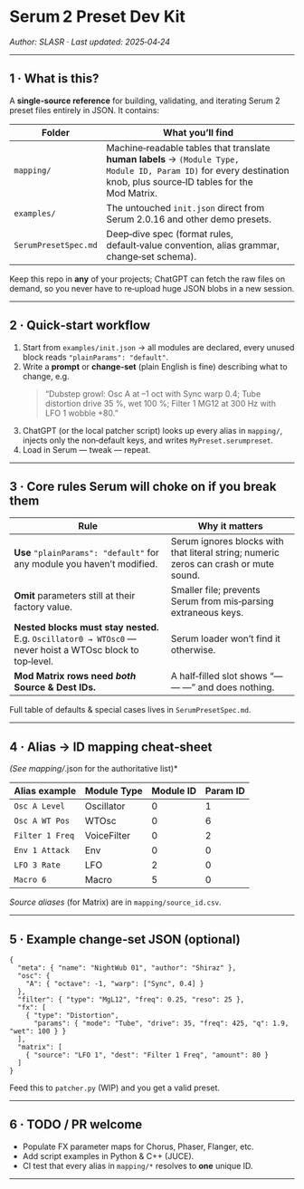 # Serum 2 Preset Dev Kit

*Author: SLASR · Last updated: 2025‑04‑24*

---

## 1 · What is this?

A **single‑source reference** for building, validating, and iterating Serum 2 preset files entirely in JSON.  It contains:

| Folder               | What you’ll find                                                                                                                                                     |
| -------------------- | -------------------------------------------------------------------------------------------------------------------------------------------------------------------- |
| `mapping/`           | Machine‑readable tables that translate **human labels** → `(Module Type, Module ID, Param ID)` for every destination knob, plus source‑ID tables for the Mod Matrix. |
| `examples/`          | The untouched `init.json` direct from Serum 2.0.16 and other demo presets.                                                                                           |
| `SerumPresetSpec.md` | Deep‑dive spec (format rules, default‑value convention, alias grammar, change‑set schema).                                                                           |

Keep this repo in **any** of your projects; ChatGPT can fetch the raw files on demand, so you never have to re‑upload huge JSON blobs in a new session.

---

## 2 · Quick‑start workflow

1. Start from `examples/init.json` → all modules are declared, every unused block reads `"plainParams": "default"`.
2. Write a **prompt** or **change‑set** (plain English is fine) describing what to change, e.g.
   > “Dubstep growl: Osc A at –1 oct with Sync warp 0.4; Tube distortion drive 35 %, wet 100 %; Filter 1 MG12 at 300 Hz with LFO 1 wobble +80.”
3. ChatGPT (or the local patcher script) looks up every alias in `mapping/`, injects only the non‑default keys, and writes `MyPreset.serumpreset`.
4. Load in Serum — tweak — repeat.

---

## 3 · Core rules Serum **will** choke on if you break them

| Rule                                                                                                      | Why it matters                                                                        |
| --------------------------------------------------------------------------------------------------------- | ------------------------------------------------------------------------------------- |
| **Use** `"plainParams": "default"` for any module you haven’t modified.                                   | Serum ignores blocks with that literal string; numeric zeros can crash or mute sound. |
| **Omit** parameters still at their factory value.                                                         | Smaller file; prevents Serum from mis‑parsing extraneous keys.                        |
| **Nested blocks must stay nested.** E.g. `Oscillator0 → WTOsc0` — never hoist a WTOsc block to top‑level. | Serum loader won’t find it otherwise.                                                 |
| **Mod Matrix rows need *****both***** Source & Dest IDs.**                                                | A half‑filled slot shows “— — —” and does nothing.                                    |

Full table of defaults & special cases lives in `SerumPresetSpec.md`.

---

## 4 · Alias → ID mapping cheat‑sheet

*(See mapping/*.json for the authoritative list)\*

| Alias example   | Module Type | Module ID | Param ID |
| --------------- | ----------- | --------- | -------- |
| `Osc A Level`   | Oscillator  | 0         | 1        |
| `Osc A WT Pos`  | WTOsc       | 0         | 6        |
| `Filter 1 Freq` | VoiceFilter | 0         | 2        |
| `Env 1 Attack`  | Env         | 0         | 0        |
| `LFO 3 Rate`    | LFO         | 2         | 0        |
| `Macro 6`       | Macro       | 5         | 0        |

*Source aliases* (for Matrix) are in `mapping/source_id.csv`.

---

## 5 · Example change‑set JSON (optional)

```jsonc
{
  "meta": { "name": "NightWub 01", "author": "Shiraz" },
  "osc": {
    "A": { "octave": -1, "warp": ["Sync", 0.4] }
  },
  "filter": { "type": "MgL12", "freq": 0.25, "reso": 25 },
  "fx": [
    { "type": "Distortion",
      "params": { "mode": "Tube", "drive": 35, "freq": 425, "q": 1.9, "wet": 100 } }
  ],
  "matrix": [
    { "source": "LFO 1", "dest": "Filter 1 Freq", "amount": 80 }
  ]
}
```

Feed this to `patcher.py` (WIP) and you get a valid preset.

---

## 6 · TODO / PR welcome

- Populate FX parameter maps for Chorus, Phaser, Flanger, etc.
- Add script examples in Python & C++ (JUCE).
- CI test that every alias in `mapping/*` resolves to **one** unique ID.

---

